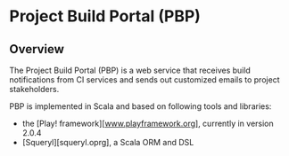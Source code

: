 Project Build Portal (PBP)
==========================

Overview
--------

The Project Build Portal (PBP) is a web service that receives build notifications from CI services and sends out customized emails to project stakeholders.

PBP is implemented in Scala and based on following tools and libraries:

* the [Play! framework][www.playframework.org], currently in version 2.0.4
* [Squeryl][squeryl.oprg], a Scala ORM and DSL
